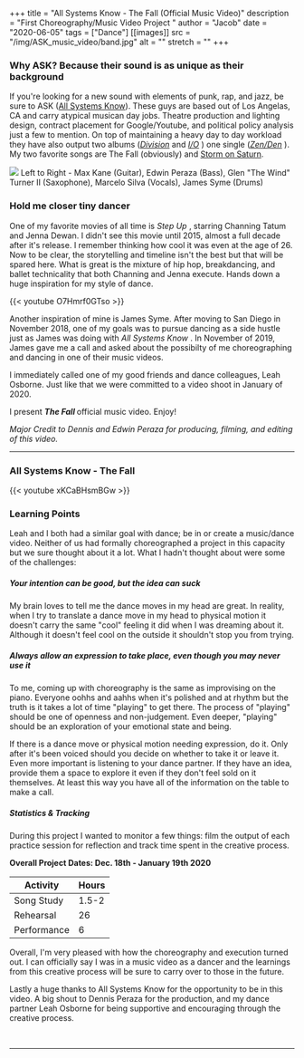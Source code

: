 +++
title = "All Systems Know - The Fall (Official Music Video)"
description = "First Choreography/Music Video Project "
author = "Jacob"
date = "2020-06-05"
tags = ["Dance"]
[[images]]
  src = "/img/ASK_music_video/band.jpg"
  alt = ""
  stretch = ""
+++


### Why ASK? Because their sound is as unique as their background

If you're looking for a new sound with elements of punk, rap, and jazz, be sure to ASK (<a href="https://allsystemsknow.bandcamp.com/album/i-o">All Systems Know</a>). These guys are based out of Los Angelas, CA and carry atypical musican day jobs. Theatre production and lighting design, contract placement for Google/Youtube, and political policy analysis just a few to mention. On top of maintaining a heavy day to day workload they have also output two albums (<i><a href="https://allsystemsknow.bandcamp.com/album/division">Division</a> </i> and <i> <a href="https://allsystemsknow.bandcamp.com/album/i-o">I/O</a> </i>) one single (<i><a href="https://allsystemsknow.bandcamp.com/track/zen-den">Zen/Den</a> </i>). My two favorite songs are The Fall (obviously) and <a href="https://www.youtube.com/watch?v=7uB6aSgAlss">Storm on Saturn</a>. 

<picture>
    <img src="/img/ASK_music_video/bandpic.jpg">
</picture>
Left to Right - Max Kane (Guitar), Edwin Peraza (Bass), Glen "The Wind" Turner II (Saxophone), Marcelo Silva (Vocals), James Syme (Drums)

### Hold me closer tiny dancer

One of my favorite movies of all time is <i> Step Up </I>, starring Channing Tatum and Jenna Dewan. I didn't see this movie until 2015, almost a full decade after it's release. I remember thinking how cool it was even at the age of 26. Now to be clear, the storytelling and timeline isn't the best but that will be spared here. What is great is the mixture of hip hop, breakdancing, and ballet technicality that both Channing and Jenna execute. Hands down a huge inspiration for my style of dance.  

{{< youtube O7Hmrf0GTso >}}

Another inspiration of mine is James Syme. After moving to San Diego in November 2018, one of my goals was to pursue dancing as a side hustle just as James was doing with <i> All Systems Know </i>. In November of 2019, James gave me a call and asked about the possibilty of me choreographing and dancing in one of their music videos.

I immediately called one of my good friends and dance colleagues, Leah Osborne. Just like that we were committed to a video shoot in January of 2020. 

I present <b> <i> The Fall </b> </i> official music video. Enjoy!

<i> Major Credit to Dennis and Edwin Peraza for producing, filming, and editing of this video. </i>

<!--more-->
---
### All Systems Know - The Fall 

{{< youtube xKCaBHsmBGw >}}

###  Learning Points

Leah and I both had a similar goal with dance; be in or create a music/dance video. Neither of us had formally choreographed a project in this capacity but we sure thought about it a lot. What I hadn't thought about were some of the challenges:
##### Your intention can be good, but the idea can suck
My brain loves to tell me the dance moves in my head are great. In reality, when I try to translate a dance move in my head to physical motion it doesn't carry the same "cool" feeling it did when I was dreaming about it. Although it doesn't feel cool on the outside it shouldn't stop you from trying. 

##### Always allow an expression to take place, even though you may never use it
To me, coming up with choreography is the same as improvising on the piano. Everyone oohhs and aahhs when it's polished and at rhythm but the truth is it takes a lot of time "playing" to get there. The process of "playing" should be one of openness and non-judgement. Even deeper, "playing" should be an exploration of your emotional state and being. 

If there is a dance move or physical motion needing expression, do it. Only after it's been voiced should you decide on whether to take it or leave it. Even more important is listening to your dance partner. If they have an idea, provide them a space to explore it even if they don't feel sold on it themselves. At least this way you have all of the information on the table to make a call.

##### Statistics & Tracking

During this project I wanted to monitor a few things: film the output of each practice session for reflection and track time spent in the creative process.

<b> Overall Project Dates: Dec. 18th - January 19th 2020 </b>

  Activity | Hours
--------|------
Song Study | 1.5-2
Rehearsal | 26
Performance | 6


Overall, I'm very pleased with how the choreography and execution turned out. I can officially say I was in a music video as a dancer and the learnings from this creative process will be sure to carry over to those in the future. 

Lastly a huge thanks to All Systems Know for the opportunity to be in this video. A big shout to Dennis Peraza for the production, and my dance partner Leah Osborne for being supportive and encouraging through the creative process.



<br>


---
